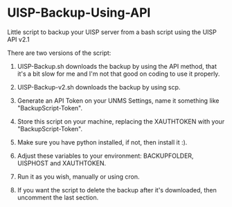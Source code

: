 # UISP-Backup-Using-API
Little script to backup your UISP server from a bash script using the UISP API v2.1

There are two versions of the script:
1) UISP-Backup.sh downloads the backup by using the API method, that it's a bit slow for me and I'm not that good on coding to use it properly.
2) UISP-Backup-v2.sh downloads the backup by using scp.

1) Generate an API Token on your UNMS Settings, name it something like "BackupScript-Token".
2) Store this script on your machine, replacing the XAUTHTOKEN with your "BackupScript-Token".
3) Make sure you have python installed, if not, then install it :).
4) Adjust these variables to your environment: BACKUPFOLDER, UISPHOST and XAUTHTOKEN.
5) Run it as you wish, manually or using cron.
6) If you want the script to delete the backup after it's downloaded, then uncomment the last section.
